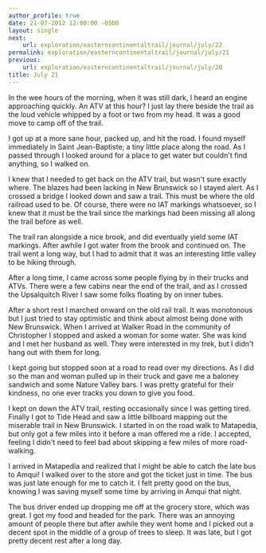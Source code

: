 ```yaml
---
author_profile: true
date: 21-07-2012 12:00:00 -0500
layout: single
next:
    url: exploration/easterncontinentaltrail/journal/july/22
permalink: exploration/easterncontinentaltrail/journal/july/21
previous:
    url: exploration/easterncontinentaltrail/journal/july/20
title: July 21
---
```

In the wee hours of the morning, when it was still dark, I heard an engine approaching quickly. An ATV at this hour? I just lay there beside the trail as the loud vehicle whipped by a foot or two from my head. It was a good move to camp off of the trail.

I got up at a more sane hour, packed up, and hit the road. I found myself immediately in Saint Jean-Baptiste; a tiny little place along the road. As I passed through I looked around for a place to get water but couldn't find anything, so I walked on.

I knew that I needed to get back on the ATV trail, but wasn't sure exactly where. The blazes had been lacking in New Brunswick so I stayed alert. As I crossed a bridge I looked down and saw a trail. This must be where the old railroad used to be. Of course, there were no IAT markings whatsoever, so I knew that it must be the trail since the markings had been missing all along the trail before as well.

The trail ran alongside a nice brook, and did eventually yield some IAT markings. After awhile I got water from the brook and continued on. The trail went a long way, but I had to admit that it was an interesting little valley to be hiking through.

After a long time, I came across some people flying by in their trucks and ATVs. There were a few cabins near the end of the trail, and as I crossed the Upsalquitch River I saw some folks floating by on inner tubes.

After a short rest I marched onward on the old rail trail. It was monotonous but I just tried to stay optimistic and think about almost being done with New Brunswick. When I arrived at Walker Road in the community of Christopher I stopped and asked a woman for some water. She was kind and I met her husband as well. They were interested in my trek, but I didn't hang out with them for long.

I kept going but stopped soon at a road to read over my directions. As I did so the man and woman pulled up in their truck and gave me a baloney sandwich and some Nature Valley bars. I was pretty grateful for their kindness, no one ever tracks you down to give you food.

I kept on down the ATV trail, resting occasionally since I was getting tired. Finally I got to Tide Head and saw a little billboard mapping out the miserable trail in New Brunswick. I started in on the road walk to Matapedia, but only got a few miles into it before a man offered me a ride. I accepted, feeling I didn't need to feel bad about skipping a few miles of more road-walking.

I arrived in Matapedia and realized that I might be able to catch the late bus to Amqui! I walked over to the store and got the ticket just in time. The bus was just late enough for me to catch it. I felt pretty good on the bus, knowing I was saving myself some time by arriving in Amqui that night.

The bus driver ended up dropping me off at the grocery store, which was great. I got my food and headed for the park. There was an annoying amount of people there but after awhile they went home and I picked out a decent spot in the middle of a group of trees to sleep. It was late, but I got pretty decent rest after a long day.